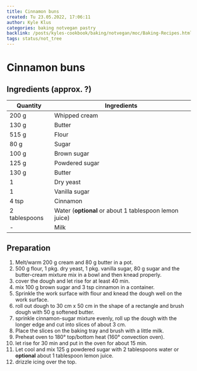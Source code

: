 ```yaml
---
title: Cinnamon buns
created: Tu 23.05.2022, 17:06:11
author: Kyle Klus
categories: baking notvegan pastry
backlink: /posts/kyles-cookbook/baking/notvegan/moc/Baking-Recipes.html
tags: status/not_tree
---
```


# Cinnamon buns

## Ingredients (approx. ?)

| Quantity | Ingredients |
| ---------------- | ----------------------------------------------- |
| 200 g | Whipped cream |
| 130 g | Butter |
| 515 g | Flour |
| 80 g | Sugar |
| 100 g | Brown sugar |
| 125 g | Powdered sugar |
| 130 g | Butter |
| 1 | Dry yeast |
| 1 | Vanilla sugar |
| 4 tsp | Cinnamon |
| 2 tablespoons | Water (**optional** or about 1 tablespoon lemon juice) |
| -  | Milk |

## Preparation

1. Melt/warm 200 g cream and 80 g butter in a pot.
2. 500 g flour, 1 pkg. dry yeast, 1 pkg. vanilla sugar, 80 g sugar and the butter-cream mixture mix in a bowl and then knead properly.
3. cover the dough and let rise for at least 40 min.
4. mix 100 g brown sugar and 3 tsp cinnamon in a container.
5. Sprinkle the work surface with flour and knead the dough well on the work surface.
6. roll out dough to 30 cm x 50 cm in the shape of a rectangle and brush dough with 50 g softened butter.
7. sprinkle cinnamon-sugar mixture evenly, roll up the dough with the longer edge and cut into slices of about 3 cm.
8. Place the slices on the baking tray and brush with a little milk.
9. Preheat oven to 180° top/bottom heat (160° convection oven).
10. let rise for 30 min and put in the oven for about 15 min.
11. Let cool and mix 125 g powdered sugar with 2 tablespoons water or **optional** about 1 tablespoon lemon juice.
12. drizzle icing over the top.
